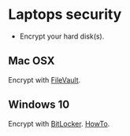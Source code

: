 # Laptops security

* Encrypt your hard disk(s).

## Mac OSX

Encrypt with [FileVault](https://support.apple.com/en-us/HT204837).

## Windows 10

Encrypt with [BitLocker](https://docs.microsoft.com/en-us/windows/security/information-protection/bitlocker/bitlocker-overview). [HowTo](https://docs.microsoft.com/en-us/windows/security/information-protection/bitlocker/bitlocker-basic-deployment).
